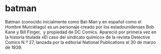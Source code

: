 # batman

Batman (conocido inicialmente como Bat-Man y en español como el Hombre Murciélago) es un personaje creado por los estadounidenses Bob Kane y Bill Finger, ​ y propiedad de DC Comics. Apareció por primera vez en la historia titulada «El caso del sindicato químico» de la revista Detective Comics N.º 27, lanzada por la editorial National Publications el 30 de marzo de 1939.
